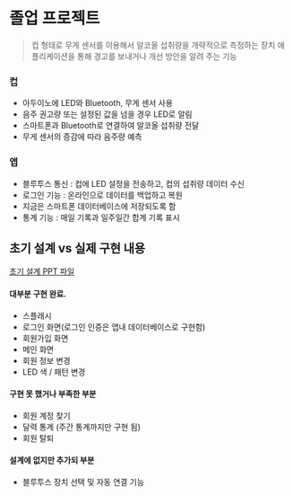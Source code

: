 # 졸업 프로젝트

> 컵 형태로 무게 센서를 이용해서 알코올 섭취량을 개략적으로 측정하는 장치
애플리케이션을 통해 경고를 보내거나 개선 방안을 알려 주는 기능

###	컵
-	아두이노에 LED와 Bluetooth, 무게 센서 사용
-	음주 권고량 또는 설정된 값을 넘을 경우 LED로 알림
-	스마트폰과 Bluetooth로 연결하여 알코올 섭취량 전달
-	무게 센서의 증감에 따라 음주량 예측

###	앱
-	블루투스 통신 : 컵에 LED 설정을 전송하고, 컵의 섭취량 데이터 수신
-	로그인 기능 : 온라인으로 데이터를 백업하고 복원
-	지금은 스마트폰 데이터베이스에 저장되도록 함
-	통계 기능 : 매일 기록과 일주일간 합계 기록 표시

## 초기 설계 vs 실제 구현 내용 
[초기 설계 PPT 파일](https://github.com/sdrstone1/Grad_Prj/blob/beta/4모바일ui.ppt)

#### 대부분 구현 완료.
- 스플래시
- 로그인 화면(로그인 인증은 앱내 데이터베이스로 구현함)
- 회원가입 화면
- 메인 화면
- 회원 정보 변경 
- LED 색 / 패턴 변경 

#### 구현 못 했거나 부족한 부분
- 회원 계정 찾기
- 달력 통계 (주간 통계까지만 구현 됨)
- 회원 탈퇴 

#### 설계에 없지만 추가되 부분
- 블루투스 장치 선택 및 자동 연결 기능

